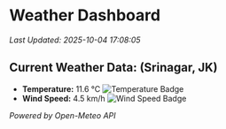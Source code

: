 
# Weather Dashboard

_Last Updated: 2025-10-04 17:08:05_

## Current Weather Data: (Srinagar, JK)
- **Temperature:** 11.6 °C ![Temperature Badge](https://img.shields.io/badge/Temperature-Low%20Temp-blue)
- **Wind Speed:** 4.5 km/h ![Wind Speed Badge](https://img.shields.io/badge/Wind%20Speed-Light%20Wind-blue)

*Powered by Open-Meteo API*
